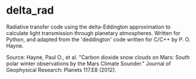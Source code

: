 # delta_rad
Radiative transfer code using the delta-Eddington approximation to calculate light transmission through planetary atmospheres. Written for Python, and adapted from the 'deddington' code written for C/C++ by P. O. Hayne.

Source:
Hayne, Paul O., et al. "Carbon dioxide snow clouds on Mars: South polar winter observations by the Mars Climate Sounder." Journal of Geophysical Research: Planets 117.E8 (2012).
